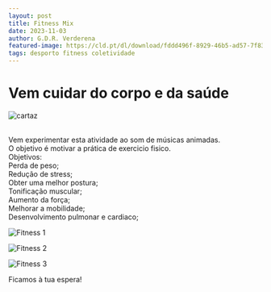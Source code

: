 ```yaml
---
layout: post
title: Fitness Mix
date: 2023-11-03
author: G.D.R. Verderena
featured-image: https://cld.pt/dl/download/fddd496f-8929-46b5-ad57-7f83383f4cd9/Fitness%20Mix.png?size=xl&crop=false&format=png
tags: desporto fitness coletividade
---
```


<h1>Vem cuidar do corpo e da saúde</h1>

![cartaz](https://cld.pt/dl/download/fddd496f-8929-46b5-ad57-7f83383f4cd9/Fitness%20Mix.png?size=xl&crop=false&format=png)

<br>Vem experimentar esta atividade ao som de músicas animadas.
<br>O objetivo é motivar a prática de exercicio fisico.
<br>Objetivos:
<br>Perda de peso;
<br>Redução de stress;
<br>Obter uma melhor postura;
<br>Tonificação muscular;
<br>Aumento da força;
<br>Melhorar a mobilidade;
<br>Desenvolvimento pulmonar e cardiaco;



![Fitness 1](https://cld.pt/dl/download/5bf5f3c1-6bc1-4bd2-96ba-8f971349fefc/fitness_interior.jpeg?size=xl&crop=false&format=jpeg)

![Fitness 2](https://cld.pt/dl/download/f4a497de-cf0a-46f7-8fc4-20e0dbc35eb4/IMG_0878.jpg?size=xl&crop=false&format=jpeg)

![Fitness 3](https://cld.pt/dl/download/5b00f152-f928-4c8b-9dca-40f907ba44bc/IMG_0902.jpg?size=xl&crop=false&format=jpeg)

<p>Ficamos à tua espera!
